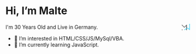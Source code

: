 <div>
  <h1> Hi, I’m Malte </h1>
  <img align="right" width="22px" src="MW_Dev_Dunke.png">
</div>



<p> I'm 30 Years Old and Live in Germany. </p>


- 👀 I’m interested in HTML/CSS/JS/MySql/VBA.
- 🌱 I’m currently learning JavaScript.


<!---
osbad28/osbad28 is a ✨ special ✨ repository because its `README.md` (this file) appears on your GitHub profile.
You can click the Preview link to take a look at your changes.
--->


